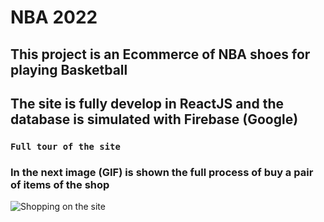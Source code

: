 # NBA 2022

## This project is an Ecommerce of NBA shoes for playing Basketball

## The site is fully develop in ReactJS and the database is simulated with Firebase (Google) 



### `Full tour of the site`

### In the next image (GIF) is shown the full process of buy a pair of items of the shop

![Shopping on the site](/src/img/Full_NBA_React.gif "Full tour")



